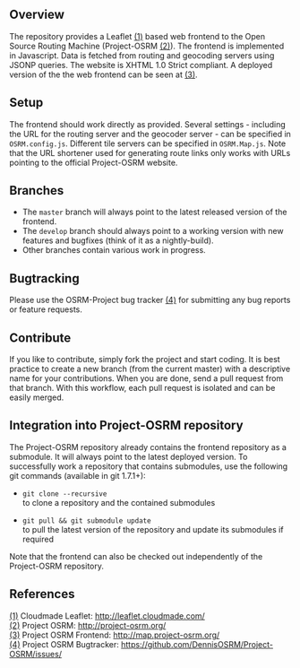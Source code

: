 Overview
--------
The repository provides a Leaflet [(1)] based web frontend to the Open Source Routing Machine (Project-OSRM [(2)]).
The frontend is implemented in Javascript.
Data is fetched from routing and geocoding servers using JSONP queries.
The website is XHTML 1.0 Strict compliant.
A deployed version of the the web frontend can be seen at [(3)].


Setup
-----
The frontend should work directly as provided.
Several settings - including the URL for the routing server and the geocoder server - can be specified in `OSRM.config.js`.
Different tile servers can be specified in `OSRM.Map.js`.
Note that the URL shortener used for generating route links only works with URLs pointing to the official Project-OSRM website.


Branches
--------
* The `master` branch will always point to the latest released version of the frontend.
* The `develop` branch should always point to a working version with new features and bugfixes (think of it as a nightly-build).
* Other branches contain various work in progress.


Bugtracking
-----------
Please use the OSRM-Project bug tracker [(4)] for submitting any bug reports or feature requests.


Contribute
----------
If you like to contribute, simply fork the project and start coding.
It is best practice to create a new branch (from the current master) with a descriptive name for your contributions.
When you are done, send a pull request from that branch.
With this workflow, each pull request is isolated and can be easily merged.


Integration into Project-OSRM repository
----------------------------------------
The Project-OSRM repository already contains the frontend repository as a submodule.
It will always point to the latest deployed version.
To successfully work a repository that contains submodules, use the following git commands (available in git 1.7.1+):

* `git clone --recursive`  
	to clone a repository and the contained submodules

* `git pull && git submodule update`  
	to pull the latest version of the repository and update its submodules if required

Note that the frontend can also be checked out independently of the Project-OSRM repository.


References
----------
[(1)] Cloudmade Leaflet: http://leaflet.cloudmade.com/  
[(2)] Project OSRM: http://project-osrm.org/  
[(3)] Project OSRM Frontend: http://map.project-osrm.org/  
[(4)] Project OSRM Bugtracker: https://github.com/DennisOSRM/Project-OSRM/issues/


[(1)]: http://leaflet.cloudmade.com/ "Cloudmade Leaflet"
[(2)]: http://project-osrm.org/ "Project OSRM"
[(3)]: http://map.project-osrm.org/ "Project-OSRM Frontend" 
[(4)]: https://github.com/DennisOSRM/Project-OSRM/issues/ "Project-OSRM Bugtracker"